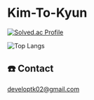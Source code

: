 # Kim-To-Kyun
[![Solved.ac Profile](http://mazassumnida.wtf/api/v2/generate_badge?boj=badugi1325)](https://solved.ac/profile/badugi1325)

![Top Langs](https://github-readme-stats.vercel.app/api/top-langs/?username=ToKyun02&layout=compact)

## :telephone: Contact
developtk02@gmail.com
